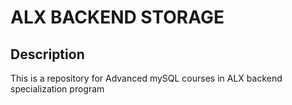 # ALX BACKEND STORAGE

## Description

This is a repository for Advanced mySQL courses in ALX backend specialization program